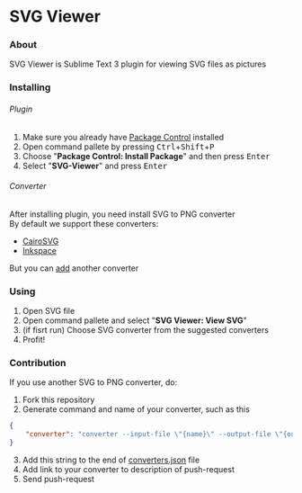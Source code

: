 # SVG Viewer

<!-- &#8594; -->

### About

SVG Viewer is Sublime Text 3 plugin for viewing SVG files as pictures



### Installing

###### Plugin

1. Make sure you already have [Package Control](https://packagecontrol.io/) installed
2. Open command pallete by pressing <kbd>Ctrl</kbd>+<kbd>Shift</kbd>+<kbd>P</kbd>
3. Choose "**Package Control: Install Package**" and then press <kbd>Enter</kbd>
4. Select "**SVG-Viewer**" and press <kbd>Enter</kbd>

###### Converter

After installing plugin, you need install SVG to PNG converter<br>
By default we support these converters:

- [CairoSVG](https://github.com/Kozea/CairoSVG)
- [Inkspace](https://inkscape.org/)

But you can [add](#contribution) another converter



### Using

1. Open SVG file
2. Open command pallete and select "**SVG Viewer: View SVG**"
3. (if fisrt run) Choose SVG converter from the suggested converters
4. Profit!



### Contribution

If you use another SVG to PNG converter, do:

1. Fork this repository
2. Generate command and name of your converter, such as this
```json
{
    "converter": "converter --input-file \"{name}\" --output-file \"{out}\" --dpi {dpi}"
}
```
3. Add this string to the end of [converters.json](converters.json) file
4. Add link to your converter to description of push-request
5. Send push-request
